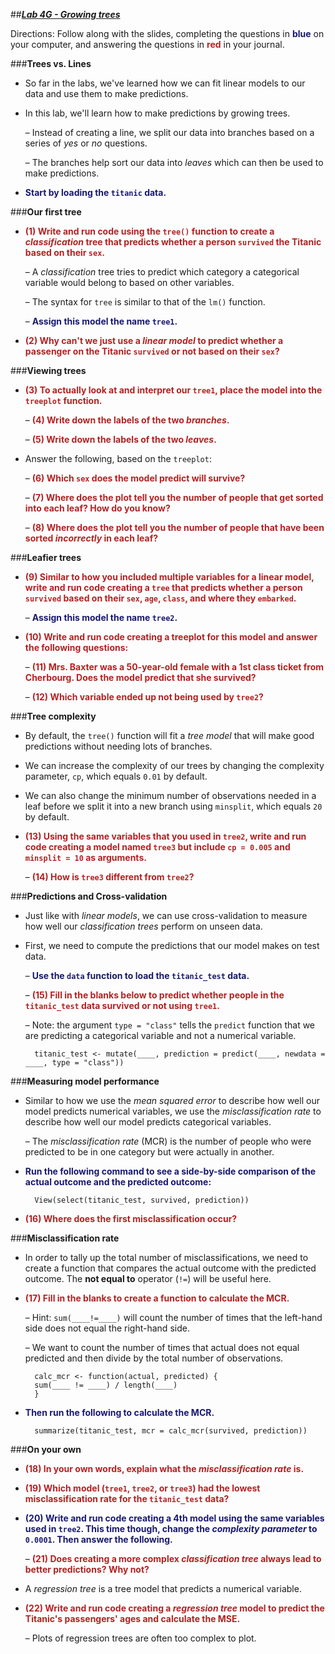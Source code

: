 ##***<u>Lab 4G - Growing trees</u>***

Directions: Follow along with the slides, completing the questions in <span style="color:midnightblue;">**blue**</span> on your computer, and answering the questions in <span style="color:firebrick;">**red**</span> in your journal.

###**Trees vs. Lines**
* So far in the labs, we've learned how we can fit linear models to our data and use them to make predictions.

* In this lab, we'll learn how to make predictions by growing trees.

    – Instead of creating a line, we split our data into branches based on a series of *yes* or *no* questions.

    – The branches help sort our data into *leaves* which can then be used to make predictions.

* <span style="color:midnightblue;">**Start by loading the ```titanic``` data.**</span>

###**Our first tree**
* <span style="color:firebrick;">**(1) Write and run code using the ```tree()``` function to create a *classification* tree that predicts whether a person ```survived``` the Titanic based on their ```sex```.**</span>

    – A *classification* tree tries to predict which category a categorical variable would belong to based on other variables.

    – The syntax for ```tree``` is similar to that of the ```lm()``` function.

    – <span style="color:midnightblue;">**Assign this model the name ```tree1```.**</span>

* <span style="color:firebrick;">**(2) Why can't we just use a *linear model* to predict whether a passenger on the Titanic
```survived``` or not based on their ```sex```?**</span>

###**Viewing trees**
* <span style="color:firebrick;">**(3) To actually look at and interpret our ```tree1```, place the model into the ```treeplot``` function.**</span>

    – <span style="color:firebrick;">**(4) Write down the labels of the two *branches*.**</span>

    – <span style="color:firebrick;">**(5) Write down the labels of the two *leaves*.**</span>

* Answer the following, based on the ```treeplot```:

    – <span style="color:firebrick;">**(6) Which ```sex``` does the model predict will survive?**</span>

    – <span style="color:firebrick;">**(7) Where does the plot tell you the number of people that get sorted into each leaf?
    How do you know?**</span>

    – <span style="color:firebrick;">**(8) Where does the plot tell you the number of people that have been sorted
    *incorrectly* in each leaf?**</span>

###**Leafier trees**
* <span style="color:firebrick;">**(9) Similar to how you included multiple variables for a linear model, write and run code creating a ```tree``` that predicts whether a person ```survived``` based on their ```sex```, ```age```, ```class```, and where they ```embarked```.**</span>

    – <span style="color:midnightblue;">**Assign this model the name ```tree2```.**</span>

* <span style="color:firebrick;">**(10) Write and run code creating a treeplot for this model and answer the following questions:**</span>

    – <span style="color:firebrick;">**(11) Mrs. Baxter was a 50-year-old female with a 1st class ticket from Cherbourg.
    Does the model predict that she survived?**</span>

    – <span style="color:firebrick;">**(12) Which variable ended up not being used by ```tree2```?**</span>

###**Tree complexity**
* By default, the ```tree()``` function will fit a *tree model* that will make good predictions without needing lots of branches.

* We can increase the complexity of our trees by changing the complexity parameter, ```cp```, which equals ```0.01``` by default.

* We can also change the minimum number of observations needed in a leaf before we split it into a new branch using ```minsplit```, which equals ```20``` by default.

* <span style="color:firebrick;">**(13) Using the same variables that you used in ```tree2```, write and run code creating a model named ```tree3``` but include ```cp = 0.005``` and ```minsplit = 10``` as arguments.**</span>

    – <span style="color:firebrick;">**(14) How is ```tree3``` different from ```tree2```?**</span>

###**Predictions and Cross-validation**
* Just like with *linear models*, we can use cross-validation to measure how well our *classification trees* perform on unseen data.

* First, we need to compute the predictions that our model makes on test data.

    – <span style="color:midnightblue;">**Use the ```data``` function to load the ```titanic_test``` data.**</span>

    – <span style="color:firebrick;">**(15) Fill in the blanks below to predict whether people in the ```titanic_test``` data survived or not using ```tree1```.**</span>

    – Note: the argument ```type = "class"``` tells the ```predict``` function that we are predicting a categorical variable and not a numerical variable.

        titanic_test <- mutate(____, prediction = predict(____, newdata = ____, type = "class"))

###**Measuring model performance**
* Similar to how we use the *mean squared error* to describe how well our model predicts numerical variables, we use the *misclassification rate* to describe how well our model predicts categorical variables.

    – The *misclassification rate* (MCR) is the number of people who were predicted to be in
    one category but were actually in another.

* <span style="color:midnightblue;">**Run the following command to see a side-by-side comparison of the actual outcome and the predicted outcome:**</span>

        View(select(titanic_test, survived, prediction))

* <span style="color:firebrick;">**(16) Where does the first misclassification occur?**</span>

###**Misclassification rate**

* In order to tally up the total number of misclassifications, we need to create a function that compares the actual outcome with the predicted outcome. The **not equal to** operator (```!=```) will be useful here.

* <span style="color:firebrick;">**(17) Fill in the blanks to create a function to calculate the MCR.**</span>

    – Hint: ```sum(____!=____)``` will count the number of times that the left-hand side does not equal the right-hand side.

    – We want to count the number of times that actual does not equal predicted and then divide by the total number of observations.

        calc_mcr <- function(actual, predicted) {
        sum(____ != ____) / length(____)
        }
    
* <span style="color:midnightblue;">**Then run the following to calculate the MCR.**</span>

        summarize(titanic_test, mcr = calc_mcr(survived, prediction))

###**On your own**
* <span style="color:firebrick;">**(18) In your own words, explain what the *misclassification rate* is.**</span>

* <span style="color:firebrick;">**(19) Which model (```tree1```, ```tree2```, or ```tree3```) had the lowest misclassification rate for the ```titanic_test``` data?**</span>

* <span style="color:midnightblue;">**(20) Write and run code creating a 4th model using the same variables used in ```tree2```. This time though, change the *complexity parameter* to ```0.0001```. Then answer the following.**</span>

    – <span style="color:firebrick;">**(21) Does creating a more complex *classification tree* always lead to better
    predictions? Why not?**</span>

* A *regression tree* is a tree model that predicts a numerical variable.

* <span style="color:firebrick;">**(22) Write and run code creating a *regression tree* model to predict the Titanic's passengers' ages and calculate the MSE.**</span>

    – Plots of regression trees are often too complex to plot.